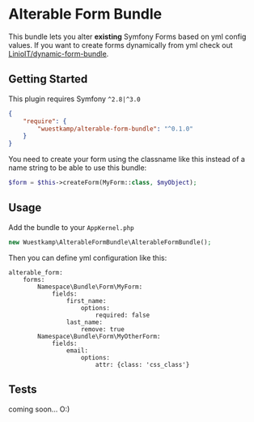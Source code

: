 Alterable Form Bundle
==============

This bundle lets you alter **existing** Symfony Forms based on yml config values.
If you want to create forms dynamically from yml check out [LinioIT/dynamic-form-bundle](https://github.com/LinioIT/dynamic-form-bundle).

Getting Started
-------
This plugin requires Symfony `^2.8|^3.0`

```JSON
{
    "require": {
        "wuestkamp/alterable-form-bundle": "^0.1.0"
    }
}
```

You need to create your form using the classname like this instead of a name string to be able to use this bundle:

```php
$form = $this->createForm(MyForm::class, $myObject);
```

Usage
-------
Add the bundle to your `AppKernel.php`

```php
new Wuestkamp\AlterableFormBundle\AlterableFormBundle();
```

Then you can define yml configuration like this:

```YML
alterable_form:
    forms:
        Namespace\Bundle\Form\MyForm:
            fields:
                first_name:
                    options:
                        required: false
                last_name:
                    remove: true
        Namespace\Bundle\Form\MyOtherForm:
            fields:
                email:
                    options:
                        attr: {class: 'css_class'}
```

Tests
-------
coming soon... O:)